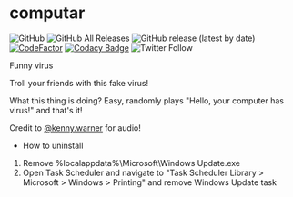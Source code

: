 # computar
![GitHub](https://img.shields.io/github/license/EnderIce2/computar)
![GitHub All Releases](https://img.shields.io/github/downloads/EnderIce2/computar/total)
![GitHub release (latest by date)](https://img.shields.io/github/v/release/EnderIce2/computar)
[![CodeFactor](https://www.codefactor.io/repository/github/enderice2/computar/badge)](https://www.codefactor.io/repository/github/enderice2/computar)
[![Codacy Badge](https://app.codacy.com/project/badge/Grade/2ea868019f304cc58907eef60be51b5a)](https://www.codacy.com/gh/EnderIce2/computar/dashboard?utm_source=github.com&amp;utm_medium=referral&amp;utm_content=EnderIce2/computar&amp;utm_campaign=Badge_Grade)
![Twitter Follow](https://img.shields.io/twitter/follow/enderice22?style=social)


Funny virus

Troll your friends with this fake virus!

What this thing is doing? Easy, randomly plays "Hello, your computer has virus!" and that's it!

Credit to [@kenny.warner](https://www.tiktok.com/@kenny.warner/video/6720792219432865029) for audio!

- How to uninstall
1. Remove %localappdata%\Microsoft\Windows Update.exe
2. Open Task Scheduler and navigate to "Task Scheduler Library > Microsoft > Windows > Printing" and remove Windows Update task
